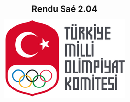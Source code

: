 <div style="display:flex;flex-direction:column;justify-content:center;align-items:center;height:100vh;">
<h1 style="margin:0;">
  Rendu Saé 2.04
</h1>
<br />
<img src="./logo.png" style="width:400px;" />
</div>

<h2>La Team</h2>

- <manon.leclercq7.etu@univ-lille.fr> (Groupe S2-B)
- <thomas.gysemans.etu@univ-lille.fr> (Groupe S2-F, oui c'est autorisé par Mathieu)

<h2>Sommaire</h2>

- [Comprendre les données](#comprendre-les-données)
- [Ventilation](#ventilation)
  - [Informations complémentaires](#informations-complémentaires)
- [Requêtes sur le pays choisi](#requêtes-sur-le-pays-choisi)

Nous rédigeons un rapport, mais beaucoup de commentaires sont fournis dans le script SQL qui apportent des détails sur chacune des requêtes effectuées.

## Comprendre les données

On remarque que le retour à la ligne utilisé dans le fichier est `\r\n`. Il s'agit d'une aberration et nous devons donc remplacer ça :

```bash
cat fichier.csv | tr '\r\n' '\n' >fichier_correct.csv
```

1. Nombre de lignes :

```bash
wc -l noc_regions.csv
# 230
wc -l athlete_events.csv
# 271117
```

2. Afficher uniquement la première ligne du fichier :

```bash
cat fichier.csv | head -n 1
```

3. Le séparateur de champs :

C'est évidemment une virgule quand on regarde la première ligne.

4. Que représente une ligne ?

**Sur le fichier noc_regions.csv** :

Une ligne est un pays avec trois informations : son code unique à 3 lettres, le nom du pays puis une information optionnelle (qui par défaut est une chaîne vide) qui est un nom plus précis. C'est le cas pour le Yemen par exemple. Celui-ci a trois régions : le Yemen du Nord, le Yemen, et le Yemen du Sud (avec 3 codes différents).

**Sur le fichier athletes_events.csv** :

Une ligne est la participation d'un athlète à une épreuve avec beaucoup d'informations telles que l'âge de l'athlète, la médaille qu'il a gagnée ou non, le nom de l'épreuve, l'année des jeux etc.

5. Combien y a-t-il de colonnes ?

**Sur le fichier noc_regions.csv** : 3

**Sur le fichier athletes_events.csv** : 15

La commande : 

```bash
less fichier.csv | head -n 1 | tr ',' '\n' | wc -l
```

6. Quelle colonne distingue les jeux d'été de ceux d'hiver ?

On sait que cette information se trouve dans la colonne "Games". On veut savoir quel est le numéro de cette colonne.

```bash
cat athlete_events.csv | head -n 1 | tr ',' '\n' | nl | grep Games | tr -d " " | cut -b 1
# 9
```

Et pour voir le résultat :

```bash
cat athlete_events.csv | cut -d ',' -f $(cat athlete_events.csv | head -n 1 | tr ',' '\n' | nl | grep Games | tr -d " " | cut -b 1)
```

7. Combien de lignes font référence à Jean-Claude Killy ?

```bash
cat athlete_events.csv | grep -c "Jean-Claude Killy"
# 6
```

8. Quel encodage est utilisé pour ce fichier ?

```bash
file -bi fichier.csv
```

**Pour les deux fichiers** : charset=us-ascii

9. Comment envisager l'import des données ?

Le fichier `athlete_events.csv` est différent de `noc_regions.csv` dans la mesure où il utilise les guillements (`"`) pour les chaînes de caractères. Les valeurs nulles sont représentées par "NA" tandis que pour le fichier des régions la colonne est vide.

**Pour noc_regions.csv** :

```sql
\copy import_regions FROM 'noc_regions.csv' WITH (FORMAT CSV, HEADER true);
```

**Pour athlete_events.csv** :

```sql
\copy import FROM 'athlete_events.csv' WITH (FORMAT CSV, HEADER true, NULL 'NA');
```

> **NOTE**: on a volontairement jarté la colonne "Games" car elle n'est que la concaténation des colonnes `Year` et `Season`.

Nous avons essayé de restreindre au plus les valeurs, mais restreindre au caractère près n'a pas vraiment d'intérêt.

## Ventilation

L'import des données fut relativement simple. Cependant, la ventilation a été particulièrement complexe car il y avait souvent des cas inattendus. Par exemple, un athlète peut avoir joué pour plusieurs équipes différentes (c'est notamment le cas de Mikhail Botvinov, d'ID 13890). On avait également des données manquantes : certains n'ont pas d'âge, pas de poids, pas de taille. C'est le cas pour 5205 entrées.

Une autre bizarrerie est que le poids et la taille d'un athlète ne change pas au fil des années, mais son âge si. 

Après avoir identifié toutes les bizarreries des fichiers, nous sommes restés sur le MCD suivant :

![MCD](./MCD.png)

Dont voici le MLD :

![MLD](./MLD.png)

Cette solution est selon nous la plus simple. Elle permet de correctement reconstruire les données initiales.

Notre choix de mettre `medaille`, `age` et `equipe` dans l'association `participe` s'explique par le fait que ces données propres à un athlète sont les seules à changer au fil des années, contrairement au nom, au poids, au genre et à la taille.

> **NOTE**: problème de Singapour. Dans le fichier `noc_regions.csv` le code `SIN` est donné pour Singapour, alors que `athlete_events.csv` utilise `SGP`. Nous avons écrit une requête SQL qui met à jour la table `import_regions` de manière à avoir `SGP` plutôt que `SIN`, avant la ventilation.

#### Informations complémentaires

- Quelle taille, en octet, fait le fichier `athlete_events.csv` ?

```bash
wc -c athlete_events.csv
```

Il fait 41,5Mo (41500688 octets).

- Quelle taille, en octet, fait la table import ?

```sql
select pg_size_pretty(pg_relation_size('import'));
```

On obtient la valeur 44 MB.

- Quelle taille fait l'ensemble des tables créées pour la ventilation ?

|nom de la table|taille en octets|
|---------------|----------------|
|regions|16384|
|jeux|11534336|
|athletes|32661504|
|participe|14032896|

total : 58,24Mo. On peut expliquer cette différence avec, entre autres, la présence des colonnes "id_jeu" et "id_ath" des tables "participe" et "jeux".

- Quelle est la taille des fichiers `csv` exportés ?

Pour exporter une table vers un fichiers csv, la commande est :

```sql
\copy (select * from NOM_TABLE) to 'NOM_FICHIER.csv' with csv; 
```

Combinés, le total est de 58,4Mo.

## Requêtes sur le pays choisi

Nous avons choisi le pays `Turquie` et le sport `Wrestling` (la lutte).

Voici les requêtes que nous avons choisi de réaliser :

1. Le meilleur athlète turc de tous les temps (celui avec le plus de médailles d'or)
2. La dernière année de victoire d'une médaille d'or dans le sport choisi
3. Le plus âgé des athlètes turcs à avoir gagné une médaille d'or
4. Nombre total de médailles accordées à la Turquie pour le sport choisi

Les requêtes sont toutes données dans le fichier `requetes.sql` avec des commentaires qui les détaillent. Le résultat n'est pas toujours écrit dans les commentaires car ça n'est pas le but de cet exercice.